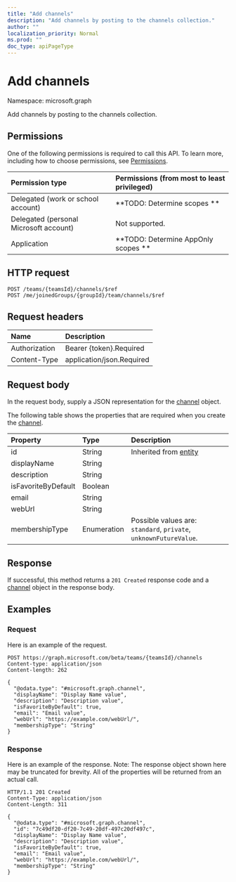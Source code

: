```yaml
---
title: "Add channels"
description: "Add channels by posting to the channels collection."
author: ""
localization_priority: Normal
ms.prod: ""
doc_type: apiPageType
---
```


# Add channels

Namespace: microsoft.graph

Add channels by posting to the channels collection.

## Permissions
One of the following permissions is required to call this API. To learn more, including how to choose permissions, see [Permissions](/concepts/permissions-reference.md).

|Permission type|Permissions (from most to least privileged)|
|:---|:---|
|Delegated (work or school account)|**TODO: Determine scopes **|
|Delegated (personal Microsoft account)|Not supported.|
|Application|**TODO: Determine AppOnly scopes **|

## HTTP request
<!-- {
  "blockType": "ignored"
}
-->
``` http
POST /teams/{teamsId}/channels/$ref
POST /me/joinedGroups/{groupId}/team/channels/$ref
```

## Request headers
|Name|Description|
|:---|:---|
|Authorization|Bearer {token}.Required|
|Content-Type|application/json.Required|

## Request body
In the request body, supply a JSON representation for the [channel](../resources/channel.md) object.

The following table shows the properties that are required when you create the [channel](../resources/channel.md).

|Property|Type|Description|
|:---|:---|:---|
|id|String| Inherited from [entity](../resources/entity.md)|
|displayName|String||
|description|String||
|isFavoriteByDefault|Boolean||
|email|String||
|webUrl|String||
|membershipType|Enumeration| Possible values are: `standard`, `private`, `unknownFutureValue`.|



## Response
If successful, this method returns a `201 Created` response code and a [channel](../resources/channel.md) object in the response body.

## Examples

### Request
Here is an example of the request.
<!-- {
  "blockType": "request",
  "name": "create_channel_from_"
}
-->
``` http
POST https://graph.microsoft.com/beta/teams/{teamsId}/channels
Content-type: application/json
Content-length: 262

{
  "@odata.type": "#microsoft.graph.channel",
  "displayName": "Display Name value",
  "description": "Description value",
  "isFavoriteByDefault": true,
  "email": "Email value",
  "webUrl": "https://example.com/webUrl/",
  "membershipType": "String"
}
```

### Response
Here is an example of the response. Note: The response object shown here may be truncated for brevity. All of the properties will be returned from an actual call.
<!-- {
  "blockType": "response",
  "truncated": true,
  "@odata.type": "microsoft.graph.channel"
}
-->
``` http
HTTP/1.1 201 Created
Content-Type: application/json
Content-Length: 311

{
  "@odata.type": "#microsoft.graph.channel",
  "id": "7c49df20-df20-7c49-20df-497c20df497c",
  "displayName": "Display Name value",
  "description": "Description value",
  "isFavoriteByDefault": true,
  "email": "Email value",
  "webUrl": "https://example.com/webUrl/",
  "membershipType": "String"
}
```

